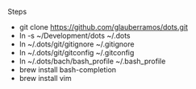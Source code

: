 Steps
- git clone https://github.com/glauberramos/dots.git
- ln -s ~/Development/dots ~/.dots
- ln ~/.dots/git/gitignore ~/.gitignore
- ln ~/.dots/git/gitconfig ~/.gitconfig
- ln ~/.dots/bach/bash_profile ~/.bash_profile
- brew install bash-completion
- brew install vim
